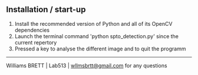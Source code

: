 Installation / start-up
----------------------------
1. Install the recommended version of Python and all of its OpenCV dependencies
2. Launch the terminal command 'python spto_detection.py' since the current repertory
3. Pressed a key to analyse the different image and to quit the programm

------------------------------------------------------------------------------------------------------------------------------------------
Williams BRETT | Lab513 | wllmsbrtt@gmail.com for any questions
